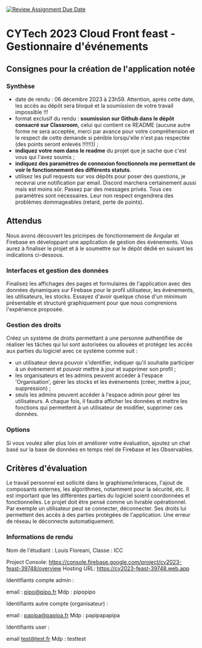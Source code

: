 [![Review Assignment Due Date](https://classroom.github.com/assets/deadline-readme-button-24ddc0f5d75046c5622901739e7c5dd533143b0c8e959d652212380cedb1ea36.svg)](https://classroom.github.com/a/LRm4bhIP)
# CYTech 2023 Cloud Front feast - Gestionnaire d'événements

## Consignes pour la création de l'application notée

### Synthèse

- date de rendu : 06 décembre 2023 à 23h59. Attention, après cette date, les accès au dépôt sera bloqué et la soumission de votre travail impossible !!!
- format exclusif du rendu : **soumission sur Github dans le dépôt consacré sur Classroom**, celui qui contient ce README (aucune autre forme ne sera acceptée, merci par avance pour votre compréhension et le respect de cette demande si pénible lorsqu'elle n'est pas respectée (des points seront enlevés !!!!!!)) ;
- **indiquez votre nom dans le readme** du projet que je sache que c'est vous qui l'avez soumis ;
- **indiquez des paramètres de connexion fonctionnels me permettant de voir le fonctionnement des différents statuts**.
- utilisez les pull requests sur vos dépôts pour poser des questions, je recevrai une notification par email. Discord marchera certainement aussi mais est moins sûr. Passez par des messages privés.
Tous ces paramètres sont nécessaires. Leur non respect engendrera des problèmes dommageables (retard, perte de points).

## Attendus

Nous avons découvert les pricinpes de fonctionnement de Angular et Firebase en développant une application de gestion des événements. Vous aurez à finaliser le projet et à le soumettre sur le dépôt dédié en suivant les indications ci-dessous.

### Interfaces et gestion des données

Finalisez les affichages des pages et formulaires de l'application avec des données dynamiques sur Firebase pour le profil utilisateur, les événements, les utilisateurs, les stocks. Essayez d'avoir quelque chose d'un minimum présentable et structuré graphiquement pour que nous comprenions l'expérience proposée.

### Gestion des droits

Créez un système de droits permettant à une personne authentifiée de réaliser les tâches qui lui sont autorisées ou allouées et protégez les accès aux parties du logiciel avec ce système comme suit :
- un utilisateur devra pouvoir s'identifier, indiquer qu'il souhaite participer à un événement et pouvoir mettre à jour et supprimer son profil ;
- les organisateurs et les admins peuvent accéder à l'espace 'Organisation', gérer les stocks et les événements (créer, mettre à jour, suppression) ;
- seuls les admins peuvent accéder à l'espace admin pour gérer les utilisateurs.
A chaque fois, il faudra afficher les données et mettre les fonctions qui permettent à un utilisateur de modifier, supprimer ces données.

### Options

Si vous voulez aller plus loin et améliorer votre évaluation, ajoutez un chat basé sur la base de données en temps réel de Firebase et les Observables.

## Critères d'évaluation

Le travail personnel est sollicité dans le graphisme/interaces, l'ajout de composants externes, les algorithmes, notamment pour la sécurité, etc. Il est important que les différentes parties du logiciel soient coordonnées et fonctionnelles. Le projet doit être pensé comme un livrable opérationnel. Par exemple un utilisateur peut se connecter, déconnecter. Ses droits lui permettent des accès à des parties protégées de l'application. Une erreur de réseau le déconnecte automatiquement.

### Informations de rendu

Nom de l'étudiant : Louis Floreani, Classe : ICC

Project Console: https://console.firebase.google.com/project/cy2023-feast-39748/overview
Hosting URL: https://cy2023-feast-39748.web.app

Identifiants compte admin :

email : pipo@pipo.fr
Mdp : pipopipo

Identifiants autre compte (organisateur) : 

email : papipa@papipa.fr
Mdp : papipapapipa

Identifiants user :

email test@test.fr
Mdp : testtest
